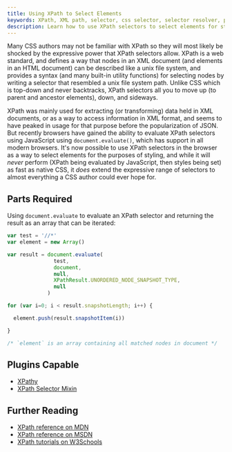 ```yaml
---
title: Using XPath to Select Elements
keywords: XPath, XML path, selector, css selector, selector resolver, parent, self, ancestor, xpath function, xpath axes
description: Learn how to use XPath selectors to select elements for styling with CSS. XPath contains a lot of features and functions that CSS lacks making it a powerful way to select elements for styling.
---
```


Many CSS authors may not be familiar with XPath so they will most likely be shocked by the expressive power that XPath selectors allow. XPath is a web standard, and defines a way that nodes in an XML document (and elements in an HTML document) can be described like a unix file system, and provides a syntax (and many built-in utility functions) for selecting nodes by writing a selector that resembled a unix file system path. Unlike CSS which is top-down and never backtracks, XPath selectors all you to move up (to parent and ancestor elements), down, and sideways.

XPath was mainly used for extracting (or transforming) data held in XML documents, or as a way to access information in XML format, and seems to have peaked in usage for that purpose before the popularization of JSON. But recently browsers have gained the ability to evaluate XPath selectors using JavaScript using `document.evaluate()`, which has support in all modern browsers. It's now possible to use XPath selectors in the browser as a way to select elements for the purposes of styling, and while it will _never_ perform (XPath being evaluated by JavaScript, then styles being set) as fast as native CSS, it _does_ extend the expressive range of selectors to almost everything a CSS author could ever hope for.

## Parts Required

Using `document.evaluate` to evaluate an XPath selector and returning the result as an array that can be iterated:

```javascript
var test = '//*'
var element = new Array()

var result = document.evaluate(
               test,
               document,
               null,
               XPathResult.UNORDERED_NODE_SNAPSHOT_TYPE,
               null
             )

for (var i=0; i < result.snapshotLength; i++) {

  element.push(result.snapshotItem(i))

}

/* `element` is an array containing all matched nodes in document */
```

## Plugins Capable

- [XPathy](../plugins/xpathy.html)
- [XPath Selector Mixin](../plugins/xpath-selector-mixin.html)

## Further Reading

- [XPath reference on MDN](https://developer.mozilla.org/en-US/docs/Web/XPath)
- [XPath reference on MSDN](https://msdn.microsoft.com/en-us/library/ms256115(v=vs.110).aspx)
- [XPath tutorials on W3Schools](https://www.w3schools.com/xml/xpath_intro.asp)